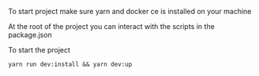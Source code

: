 To start project make sure yarn and docker ce is installed on your machine

At the root of the project you can interact with the scripts in the package.json

To start the project

```yarn run dev:install && yarn dev:up```

